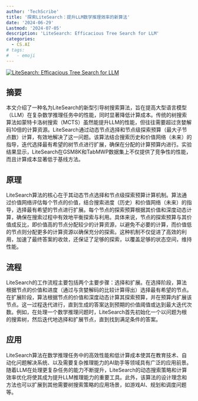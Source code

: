 ```yaml
---
author: 'TechScribe'
title: '探索LiteSearch：提升LLM数学推理效率的新算法'
date: '2024-06-29'
Lastmod: '2024-07-05'
description: 'LiteSearch: Efficacious Tree Search for LLM'
categories:
  - CS.AI
# tags:
#   - emoji
---
```


[![LiteSearch: Efficacious Tree Search for LLM](https://arxiv-research-1301205113.cos.ap-guangzhou.myqcloud.com/images/2407.00320v1.pdf_0.jpg)](https://arxiv.org/abs/2407.00320v1)

## 摘要

本文介绍了一种名为LiteSearch的新型引导树搜索算法，旨在提高大型语言模型（LLM）在复杂数学推理任务中的性能，同时显著降低计算成本。传统的树搜索算法如蒙特卡洛树搜索（MCTS）虽然能提升LLM的性能，但往往需要超过贪婪解码10倍的计算资源。LiteSearch通过动态节点选择和节点级探索预算（最大子节点数）计算，有效地解决了这一问题。该算法结合搜索历史和价值网络（未来）的指导，迭代选择最有希望的树节点进行扩展，确保在分配的计算预算内进行。实验结果显示，LiteSearch在GSM8K和TabMWP数据集上不仅提供了竞争性的性能，而且计算成本显著低于基线方法。<!--more-->

## 原理

LiteSearch算法的核心在于其动态节点选择和节点级探索预算计算机制。算法通过价值网络评估每个节点的价值，结合搜索进度（历史）和价值网络（未来）的指导，选择最有希望的节点进行扩展。每个节点的探索预算根据其价值和深度动态计算，确保在搜索过程中有效地平衡探索与利用。具体来说，节点的探索预算与其价值成反比，即价值高的节点分配较少的计算资源，以避免不必要的计算，而价值低的节点则分配更多的计算资源以确保充分的探索。这种机制不仅促进了高效的利用，加速了最终答案的收敛，还保证了足够的探索，以覆盖足够的状态空间，维持性能。

## 流程

LiteSearch的工作流程主要包括两个主要步骤：选择和扩展。在选择阶段，算法根据节点的价值和进度（通过与贪婪解码的比较计算得出）选择最有希望的节点。在扩展阶段，算法根据节点的价值和深度动态计算其探索预算，并在预算内扩展该节点。这一过程迭代进行，直到生成的答案达到预期的价值阈值或达到最大迭代次数。例如，在处理一个数学推理问题时，LiteSearch首先初始化一个以问题为根的搜索树，然后迭代地选择和扩展节点，直到找到满足条件的答案。

## 应用

LiteSearch算法在数学推理任务中的高效性能和低计算成本使其在教育技术、自动化问题解决系统、以及需要复杂推理能力的AI助手等领域具有广泛的应用前景。随着LLM在处理更复杂任务的能力不断提升，LiteSearch的动态搜索策略和计算效率优化将使其成为提升LLM推理能力的重要工具。此外，该算法的设计理念和方法也可以扩展到其他需要树搜索策略的应用场景，如游戏AI、规划和调度问题等。
